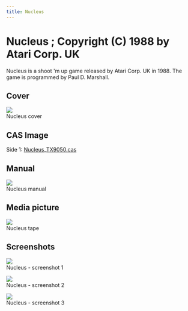 ```yaml
---
title: Nucleus
---
```

# Nucleus ; Copyright (C) 1988 by Atari Corp. UK  
Nucleus is a shoot 'm up game released by Atari Corp. UK in 1988. The game is programmed by Paul D. Marshall.  
  
## Cover  
![](attachments/Nucleus_cass.jpg)  
Nucleus cover  
  
## CAS Image  
Side 1: [Nucleus_TX9050.cas](attachments/Nucleus_TX9050.cas)  
  
## Manual  
![](attachments/Nucleus_instructions.jpg)  
Nucleus manual  
  
## Media picture  
![](attachments/nucleus_tape.jpg)  
Nucleus tape  
  
## Screenshots  
![](attachments/nucleus_screenshot1.jpg)  
Nucleus - screenshot 1  
  
![](attachments/nucleus_screenshot2.jpg)  
Nucleus - screenshot 2  
  
![](attachments/nucleus_screenshot3.jpg)  
Nucleus - screenshot 3  
  
